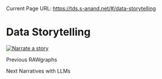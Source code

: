 Current Page URL: https://tds.s-anand.net/#/data-storytelling

# Data Storytelling

[![Narrate a
story](https://i.ytimg.com/vi_webp/aF93i6zVVQg/sddefault.webp)](https://youtu.be/aF93i6zVVQg)

Previous RAWgraphs

Next Narratives with LLMs

